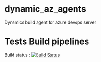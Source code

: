 # dynamic_az_agents
Dynamics build agent for azure devops server

# Tests Build pipelines

Build status : [![Build Status](https://dev.azure.com/ygo74/dynamic_az_agents/_apis/build/status/ygo74.dynamic_az_agents?branchName=main)](https://dev.azure.com/ygo74/dynamic_az_agents/_build/latest?definitionId=26&branchName=main)

